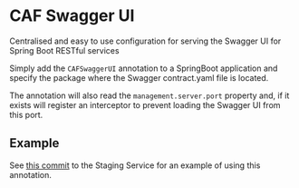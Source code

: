 # CAF Swagger UI
Centralised and easy to use configuration for serving the Swagger UI for Spring Boot RESTful services

Simply add the `CAFSwaggerUI` annotation to a SpringBoot application and specify the package where the Swagger contract.yaml file is
 located.
 
 The annotation will also read the `management.server.port` property and, if it exists will register an interceptor to prevent loading the
  Swagger UI from this port. 
 
 ## Example
 
See [this commit](https://github.com/CAFDataProcessing/staging-service/commit/f4a051f08b522a1cf806083dd1d1b2237a88cddc) to the Staging Service for an example of using this annotation.
